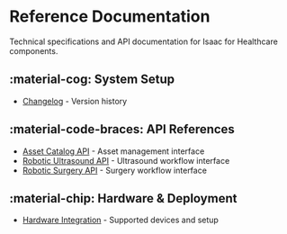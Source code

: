 # Reference Documentation

Technical specifications and API documentation for Isaac for Healthcare components.

## :material-cog: System Setup

- [Changelog](changelog.md) - Version history

## :material-code-braces: API References

- [Asset Catalog API](reference-asset-catalog-api.md) - Asset management interface
- [Robotic Ultrasound API](reference-robotic-ultrasound-api.md) - Ultrasound workflow interface
- [Robotic Surgery API](reference-robotic-surgery-api.md) - Surgery workflow interface

## :material-chip: Hardware & Deployment

- [Hardware Integration](reference-hardware-integration.md) - Supported devices and setup
